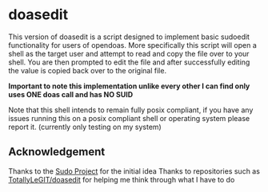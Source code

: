 # doasedit

This version of doasedit is a script designed to implement basic sudoedit functionality for users of opendoas.
More specifically this script will open a shell as the target user and attempt to read and copy the file over
to your shell. You are then prompted to edit the file and after successfully editing the value is copied back
over to the original file.

**Important to note this implementation unlike every other I can find only uses ONE doas call and has NO SUID**

Note that this shell intends to remain fully posix compliant, if you have any issues running this on a posix
compliant shell or operating system please report it. (currently only testing on my system)

## Acknowledgement
Thanks to the [Sudo Project](https://github.com/sudo-project/sudo) for the initial idea
Thanks to repositories such as [TotallyLeGIT/doasedit](https://codeberg.org/TotallyLeGIT/doasedit) for helping me think through what I have to do

